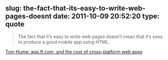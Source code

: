 slug: the-fact-that-its-easy-to-write-web-pages-doesnt
date: 2011-10-09 20:52:20
type: quote
---

> The fact that it’s easy to write web pages doesn’t mean that it’s easy to produce a good mobile app using HTML.

[Tom Hume: app.ft.com, and the cost of cross-platform web apps](http://www.tomhume.org/2011/10/appftcom-and-the-cost-of-cross-platform-web-apps.html)
